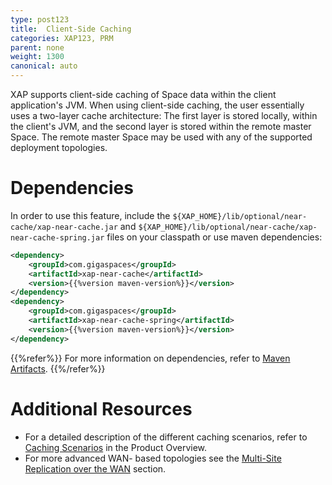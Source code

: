 ```yaml
---
type: post123
title:  Client-Side Caching
categories: XAP123, PRM
parent: none
weight: 1300
canonical: auto
---
```





XAP supports client-side caching of Space data within the client application's JVM. When using client-side caching, the user essentially uses a two-layer cache architecture: The first layer is stored locally, within the client's JVM, and the second layer is stored within the remote master Space. The remote master Space may be used with any of the supported deployment topologies.


# Dependencies

In order to use this feature, include the `${XAP_HOME}/lib/optional/near-cache/xap-near-cache.jar` and `${XAP_HOME}/lib/optional/near-cache/xap-near-cache-spring.jar` files on your classpath or use maven dependencies:

```xml
<dependency>
    <groupId>com.gigaspaces</groupId>
    <artifactId>xap-near-cache</artifactId>
    <version>{{%version maven-version%}}</version>
</dependency>
<dependency>
    <groupId>com.gigaspaces</groupId>
    <artifactId>xap-near-cache-spring</artifactId>
    <version>{{%version maven-version%}}</version>
</dependency>
```
{{%refer%}}
For more information on dependencies, refer to [Maven Artifacts](../started/maven-artifacts.html).
{{%/refer%}} 


# Additional Resources

- For a detailed description of the different caching scenarios, refer to [Caching Scenarios](../overview/caching-scenarios.html) in the Product Overview.
- For more advanced WAN- based topologies see the [Multi-Site Replication over the WAN](./multi-site-replication-overview.html) section.



